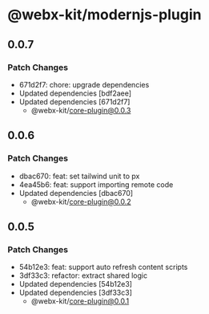 # @webx-kit/modernjs-plugin

## 0.0.7

### Patch Changes

- 671d2f7: chore: upgrade dependencies
- Updated dependencies [bdf2aee]
- Updated dependencies [671d2f7]
  - @webx-kit/core-plugin@0.0.3

## 0.0.6

### Patch Changes

- dbac670: feat: set tailwind unit to px
- 4ea45b6: feat: support importing remote code
- Updated dependencies [dbac670]
  - @webx-kit/core-plugin@0.0.2

## 0.0.5

### Patch Changes

- 54b12e3: feat: support auto refresh content scripts
- 3df33c3: refactor: extract shared logic
- Updated dependencies [54b12e3]
- Updated dependencies [3df33c3]
  - @webx-kit/core-plugin@0.0.1

